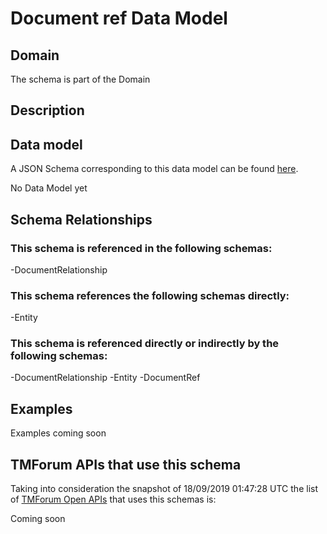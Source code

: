 # Document ref Data Model

## Domain

The  schema is part of the  Domain

## Description



## Data model

A JSON Schema corresponding to this data model can be found
[here](https://github.com/tmforum-rand/schemas/blob/master/Common/DocumentRef.schema.json).

No Data Model yet

## Schema Relationships

### This schema is referenced in the following schemas:

-DocumentRelationship

### This schema references the following schemas directly:

-Entity

### This schema is referenced directly or indirectly by the following schemas:

-DocumentRelationship
-Entity
-DocumentRef



## Examples

Examples coming soon

## TMForum APIs that use this schema

Taking into consideration the snapshot of 18/09/2019 01:47:28 UTC the list of [TMForum Open APIs](https://www.tmforum.org/open-apis/) that uses this schemas is:

Coming soon